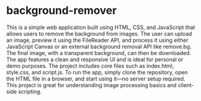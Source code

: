 # background-remover
This is a simple web application built using HTML, CSS, and JavaScript that allows users to remove the background from images.
The user can upload an image, preview it using the FileReader API, and process it using either JavaScript Canvas or an external background removal API like remove.bg.
The final image, with a transparent background, can then be downloaded.
The app features a clean and responsive UI and is ideal for personal or demo purposes.
The project includes core files such as index.html, style.css, and script.js.
To run the app, simply clone the repository, open the HTML file in a browser, and start using it—no server setup required.
This project is great for understanding image processing basics and client-side scripting.

